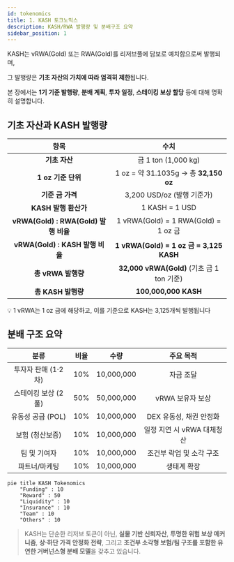 ```yaml
---
id: tokenomics
title: 1. KASH 토크노믹스
description: KASH/RWA 발행량 및 분배구조 요약
sidebar_position: 1
---
```


KASH는 vRWA(Gold) 또는 RWA(Gold)를 리저브풀에 담보로 예치함으로써 발행되며,

그 발행량은 **기초 자산의 가치에 따라 엄격히 제한**됩니다.

본 장에서는 **1기 기준 발행량**, **분배 계획**, **투자 일정**, **스테이킹 보상 할당** 등에 대해 명확히 설명합니다.

## 기초 자산과 KASH 발행량

| **항목** | **수치** |
| :---: | :---: |
| **기초 자산** | 금 1 ton (1,000 kg) |
| **1 oz 기준 단위** | 1 oz = 약 31.1035g → 총 **32,150 oz** |
| **기준 금 가격** | 3,200 USD/oz (발행 기준가) |
| **KASH 발행 환산가** | 1 KASH = 1 USD |
| **vRWA(Gold) : RWA(Gold) 발행 비율** | 1 vRWA(Gold) = 1 RWA(Gold) = 1 oz 금 |
| **vRWA(Gold) : KASH 발행 비율** | **1 vRWA(Gold) =** **1 oz 금 = 3,125 KASH** |
| **총 vRWA 발행량** | **32,000 vRWA(Gold)** (기초 금 1 ton 기준) |
| **총 KASH 발행량** | **100,000,000 KASH** |

💡 1 vRWA는 1 oz 금에 해당하고, 이를 기준으로 KASH는 3,125개씩 발행됩니다

## 분배 구조 요약

| **분류** | **비율** | **수량** | **주요 목적** |
| :---: | :---: | :---: | :---: |
| 투자자 판매 (1·2차) | 10% | 10,000,000 | 자금 조달 |
| 스테이킹 보상 (2풀) | 50% | 50,000,000 | vRWA 보유자 보상 |
| 유동성 공급 (POL) | 10% | 10,000,000 | DEX 유동성, 채권 안정화 |
| 보험 (청산보증) | 10% | 10,000,000 | 일정 지연 시 vRWA 대체청산 |
| 팀 및 기여자 | 10% | 10,000,000 | 조건부 락업 및 소각 구조 |
| 파트너/마케팅 | 10% | 10,000,000 | 생태계 확장 |

~~~mermaid
pie title KASH Tokenomics
    "Funding" : 10
    "Reward" : 50
    "Liquidity" : 10
    "Insurance" : 10
    "Team" : 10
    "Others" : 10
~~~

> KASH는 단순한 리저브 토큰이 아닌, **실물 기반 신뢰자산**,
> **투명한 위험 보상 메커니즘**, **상·하단 가격 안정화 전략**,
> 그리고 **조건부 소각형 보험/팀 구조를 포함한 유연한 거버넌스형 분배 모델**을 갖추고 있습니다.
>

